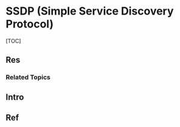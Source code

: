 # SSDP (Simple Service Discovery Protocol)

[TOC]



## Res
### Related Topics



## Intro



## Ref
